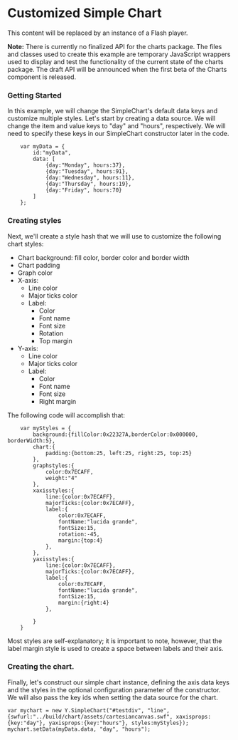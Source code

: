 Customized Simple Chart
=======================

This content will be replaced by an instance of a Flash player.

  

**Note:** There is currently no finalized API for the charts package. The files and classes used to create this example are temporary JavaScript wrappers used to display and test the functionality of the current state of the charts package. The draft API will be announced when the first beta of the Charts component is released.

### Getting Started

In this example, we will change the SimpleChart's default data keys and customize multiple styles. Let's start by creating a data source. We will change the item and value keys to "day" and "hours", respectively. We will need to specify these keys in our SimpleChart constructor later in the code.

        var myData = {
            id:"myData", 
            data: [
                {day:"Monday", hours:37}, 
                {day:"Tuesday", hours:91}, 
                {day:"Wednesday", hours:11}, 
                {day:"Thursday", hours:19}, 
                {day:"Friday", hours:70}
            ]
        };                  

### Creating styles

Next, we'll create a style hash that we will use to customize the following chart styles:

-   Chart background: fill color, border color and border width
-   Chart padding
-   Graph color
-   X-axis:
    -   Line color
    -   Major ticks color
    -   Label:
        -   Color
        -   Font name
        -   Font size
        -   Rotation
        -   Top margin
-   Y-axis:
    -   Line color
    -   Major ticks color
    -   Label:
        -   Color
        -   Font name
        -   Font size
        -   Right margin

The following code will accomplish that:

        var myStyles = {
            background:{fillColor:0x22327A,borderColor:0x000000, borderWidth:5},
            chart:{
                padding:{bottom:25, left:25, right:25, top:25}
            },
            graphstyles:{
                color:0x7ECAFF,
                weight:"4"
            },
            xaxisstyles:{
                line:{color:0x7ECAFF},
                majorTicks:{color:0x7ECAFF},
                label:{
                    color:0x7ECAFF, 
                    fontName:"lucida grande", 
                    fontSize:15,
                    rotation:-45,
                    margin:{top:4}
                },
            },
            yaxisstyles:{
                line:{color:0x7ECAFF},
                majorTicks:{color:0x7ECAFF},
                label:{
                    color:0x7ECAFF, 
                    fontName:"lucida grande", 
                    fontSize:15,
                    margin:{right:4}
                },

            }
        }

Most styles are self-explanatory; it is important to note, however, that the label margin style is used to create a space between labels and their axis.

### Creating the chart.

Finally, let's construct our simple chart instance, defining the axis data keys and the styles in the optional configuration parameter of the constructor. We will also pass the key ids when setting the data source for the chart.

    var mychart = new Y.SimpleChart("#testdiv", "line", {swfurl:"../build/chart/assets/cartesiancanvas.swf", xaxisprops:{key:"day"}, yaxisprops:{key:"hours"}, styles:myStyles});                   
    mychart.setData(myData.data, "day", "hours");
